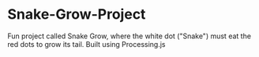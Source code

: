 # Snake-Grow-Project
Fun project called Snake Grow, where the white dot ("Snake") must eat the red dots to grow its tail. Built using Processing.js
